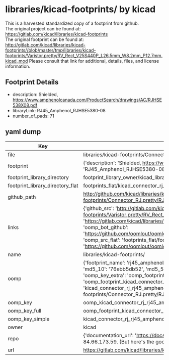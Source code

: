 # libraries/kicad-footprints/ by kicad  
This is a harvested standardized copy of a footprint from github.  
The original project can be found at:  
https://gitlab.com/kicad/libraries/kicad-footprints  
The original footprint can be found at:
http://gitlab.com/kicad/libraries/kicad-footprints//blob/master/tmp/libraries/kicad-footprints/Varistor.pretty/RV_Rect_V25S440P_L26.5mm_W8.2mm_P12.7mm.kicad_mod
Please consult that link for additional, details, files, and license information.  
## Footprint Details
* description: Shielded, https://www.amphenolcanada.com/ProductSearch/drawings/AC/RJHSE538X08.pdf  
* libraryLink: RJ45_Amphenol_RJHSE5380-08  
* number_of_pads: 71  
## yaml dump  
| Key | Value |  
| --- | --- |  
| file | libraries/kicad-footprints/Connector_RJ.pretty/RJ45_Amphenol_RJHSE5380-08.kicad_mod |  
| footprint | {'description': 'Shielded, https://www.amphenolcanada.com/ProductSearch/drawings/AC/RJHSE538X08.pdf', 'libraryLink': 'RJ45_Amphenol_RJHSE5380-08', 'number_of_pads': 71} |  
| footprint_library_directory | footprint_library_owner/kicad_libraries/kicad-footprints/ |  
| footprint_library_directory_flat | footprints_flat/kicad_connector_rj_rj45_amphenol_rjhse5380_08/working |  
| github_path | http://github.com/kicad/libraries/kicad-footprints//blob/master/tmp/libraries/kicad-footprints/Connector_RJ.pretty/RJ45_Amphenol_RJHSE5380-08.kicad_mod |  
| links | {'github_src': 'http://gitlab.com/kicad/libraries/kicad-footprints//blob/master/tmp/libraries/kicad-footprints/Varistor.pretty/RV_Rect_V25S440P_L26.5mm_W8.2mm_P12.7mm.kicad_mod', 'github_src_repo': 'https://gitlab.com/kicad/libraries/kicad-footprints', 'oomp_bot': 'footprints/kicad_connector_rj_rj45_amphenol_rjhse5380_08/working', 'oomp_bot_github': 'https://github.com/oomlout/oomlout_oomp_footprint_bot/tree/main/footprints/kicad_connector_rj_rj45_amphenol_rjhse5380_08/working', 'oomp_src_flat': 'footprints_flat/footprints_flat/kicad_connector_rj_rj45_amphenol_rjhse5380_08/working', 'oomp_src_flat_github': 'https://github.com/oomlout/oomlout_oomp_footprint_src/tree/main/footprints_flat/kicad_connector_rj_rj45_amphenol_rjhse5380_08/working'} |  
| name | libraries/kicad-footprints/ |  
| oomp | {'footprint_name': 'rj45_amphenol_rjhse5380_08', 'library_name': 'connector_rj', 'md5': '76ebb5db52391837916175c82d1108d7', 'md5_10': '76ebb5db52', 'md5_5': '76ebb', 'md5_6': '76ebb5', 'oomp_key': 'oomp_kicad_connector_rj_rj45_amphenol_rjhse5380_08', 'oomp_key_extra': 'oomp_footprint_kicad_connector_rj_rj45_amphenol_rjhse5380_08', 'oomp_key_full': 'oomp_footprint_kicad_connector_rj_rj45_amphenol_rjhse5380_08_76ebb5', 'oomp_key_simple': 'kicad_connector_rj_rj45_amphenol_rjhse5380_08', 'original_filename': 'libraries/kicad-footprints/Connector_RJ.pretty/RJ45_Amphenol_RJHSE5380-08.kicad_mod', 'owner_name': 'kicad'} |  
| oomp_key | oomp_kicad_connector_rj_rj45_amphenol_rjhse5380_08 |  
| oomp_key_full | oomp_footprint_kicad_connector_rj_rj45_amphenol_rjhse5380_08 |  
| oomp_key_simple | kicad_connector_rj_rj45_amphenol_rjhse5380_08 |  
| owner | kicad |  
| repo | {'documentation_url': 'https://docs.github.com/rest/overview/resources-in-the-rest-api#rate-limiting', 'message': "API rate limit exceeded for 84.66.173.59. (But here's the good news: Authenticated requests get a higher rate limit. Check out the documentation for more details.)"} |  
| url | https://gitlab.com/kicad/libraries/kicad-footprints |  

